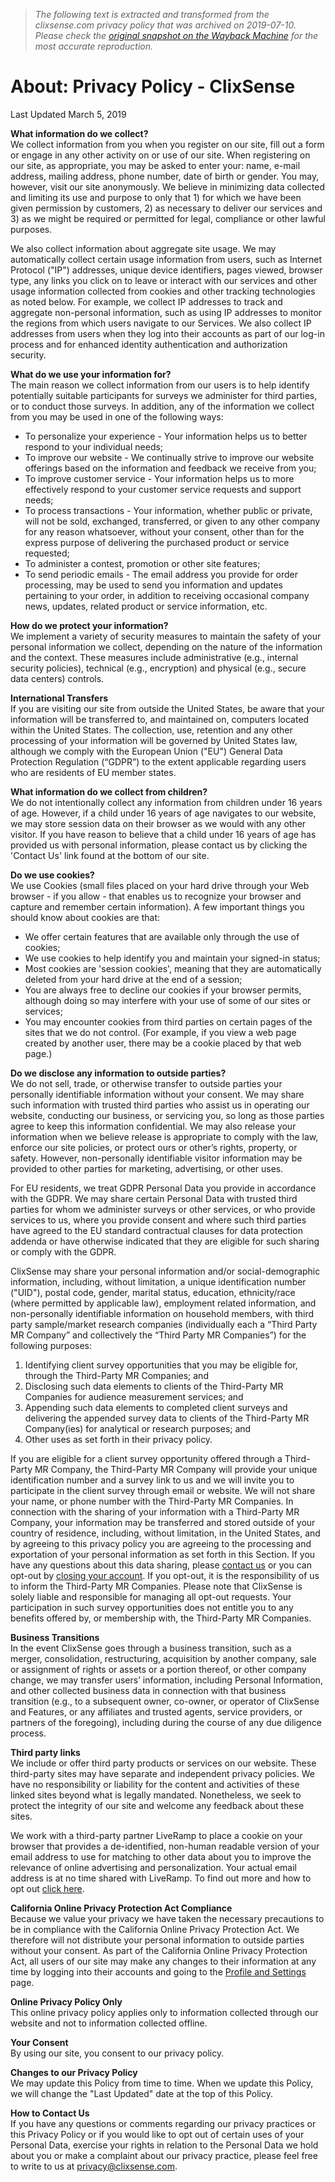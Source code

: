 > *The following text is extracted and transformed from the clixsense.com privacy policy that was archived on 2019-07-10. Please check the [original snapshot on the Wayback Machine](https://web.archive.org/web/20190710154724id_/https%3A//www.clixsense.com/en/About-Privacy_Policy) for the most accurate reproduction.*

# About: Privacy Policy - ClixSense

Last Updated March 5, 2019

**What information do we collect?**  
We collect information from you when you register on our site, fill out a form or engage in any other activity on or use of our site. When registering on our site, as appropriate, you may be asked to enter your: name, e-mail address, mailing address, phone number, date of birth or gender. You may, however, visit our site anonymously. We believe in minimizing data collected and limiting its use and purpose to only that 1) for which we have been given permission by customers, 2) as necessary to deliver our services and 3) as we might be required or permitted for legal, compliance or other lawful purposes.

We also collect information about aggregate site usage. We may automatically collect certain usage information from users, such as Internet Protocol ("IP") addresses, unique device identifiers, pages viewed, browser type, any links you click on to leave or interact with our services and other usage information collected from cookies and other tracking technologies as noted below. For example, we collect IP addresses to track and aggregate non-personal information, such as using IP addresses to monitor the regions from which users navigate to our Services. We also collect IP addresses from users when they log into their accounts as part of our log-in process and for enhanced identity authentication and authorization security.

**What do we use your information for?**  
The main reason we collect information from our users is to help identify potentially suitable participants for surveys we administer for third parties, or to conduct those surveys. In addition, any of the information we collect from you may be used in one of the following ways: 

  * To personalize your experience - Your information helps us to better respond to your individual needs; 
  * To improve our website - We continually strive to improve our website offerings based on the information and feedback we receive from you; 
  * To improve customer service - Your information helps us to more effectively respond to your customer service requests and support needs; 
  * To process transactions - Your information, whether public or private, will not be sold, exchanged, transferred, or given to any other company for any reason whatsoever, without your consent, other than for the express purpose of delivering the purchased product or service requested; 
  * To administer a contest, promotion or other site features; 
  * To send periodic emails - The email address you provide for order processing, may be used to send you information and updates pertaining to your order, in addition to receiving occasional company news, updates, related product or service information, etc.



**How do we protect your information?**  
We implement a variety of security measures to maintain the safety of your personal information we collect, depending on the nature of the information and the context. These measures include administrative (e.g., internal security policies), technical (e.g., encryption) and physical (e.g., secure data centers) controls.

**International Transfers**  
If you are visiting our site from outside the United States, be aware that your information will be transferred to, and maintained on, computers located within the United States. The collection, use, retention and any other processing of your information will be governed by United States law, although we comply with the European Union ("EU") General Data Protection Regulation (“GDPR”) to the extent applicable regarding users who are residents of EU member states.

**What information do we collect from children?**  
We do not intentionally collect any information from children under 16 years of age. However, if a child under 16 years of age navigates to our website, we may store session data on their browser as we would with any other visitor. If you have reason to believe that a child under 16 years of age has provided us with personal information, please contact us by clicking the 'Contact Us' link found at the bottom of our site.

**Do we use cookies?**  
We use Cookies (small files placed on your hard drive through your Web browser - if you allow - that enables us to recognize your browser and capture and remember certain information). A few important things you should know about cookies are that: 

  * We offer certain features that are available only through the use of cookies; 
  * We use cookies to help identify you and maintain your signed-in status; 
  * Most cookies are 'session cookies', meaning that they are automatically deleted from your hard drive at the end of a session; 
  * You are always free to decline our cookies if your browser permits, although doing so may interfere with your use of some of our sites or services; 
  * You may encounter cookies from third parties on certain pages of the sites that we do not control. (For example, if you view a web page created by another user, there may be a cookie placed by that web page.)



**Do we disclose any information to outside parties?**  
We do not sell, trade, or otherwise transfer to outside parties your personally identifiable information without your consent. We may share such information with trusted third parties who assist us in operating our website, conducting our business, or servicing you, so long as those parties agree to keep this information confidential. We may also release your information when we believe release is appropriate to comply with the law, enforce our site policies, or protect ours or other’s rights, property, or safety. However, non-personally identifiable visitor information may be provided to other parties for marketing, advertising, or other uses.

For EU residents, we treat GDPR Personal Data you provide in accordance with the GDPR. We may share certain Personal Data with trusted third parties for whom we administer surveys or other services, or who provide services to us, where you provide consent and where such third parties have agreed to the EU standard contractual clauses for data protection addenda or have otherwise indicated that they are eligible for such sharing or comply with the GDPR.

ClixSense may share your personal information and/or social-demographic information, including, without limitation, a unique identification number ("UID"), postal code, gender, marital status, education, ethnicity/race (where permitted by applicable law), employment related information, and non-personally identifiable information on household members, with third party sample/market research companies (individually each a “Third Party MR Company” and collectively the “Third Party MR Companies”) for the following purposes:

  1. Identifying client survey opportunities that you may be eligible for, through the Third-Party MR Companies; and 
  2. Disclosing such data elements to clients of the Third-Party MR Companies for audience measurement services; and 
  3. Appending such data elements to completed client surveys and delivering the appended survey data to clients of the Third-Party MR Company(ies) for analytical or research purposes; and 
  4. Other uses as set forth in their privacy policy.



If you are eligible for a client survey opportunity offered through a Third-Party MR Company, the Third-Party MR Company will provide your unique identification number and a survey link to us and we will invite you to participate in the client survey through email or website. We will not share your name, or phone number with the Third-Party MR Companies. In connection with the sharing of your information with a Third-Party MR Company, your information may be transferred and stored outside of your country of residence, including, without limitation, in the United States, and by agreeing to this privacy policy you are agreeing to the processing and exportation of your personal information as set forth in this Section. If you have any questions about this data sharing, please [contact us](https://web.archive.org/en/Help-Submit_a_Ticket) or you can opt-out by [closing your account](https://www.clixsense.com/en/My_Account-Profile_and_Settings). If you opt-out, it is the responsibility of us to inform the Third-Party MR Companies. Please note that ClixSense is solely liable and responsible for managing all opt-out requests. Your participation in such survey opportunities does not entitle you to any benefits offered by, or membership with, the Third-Party MR Companies.

**Business Transitions**  
In the event ClixSense goes through a business transition, such as a merger, consolidation, restructuring, acquisition by another company, sale or assignment of rights or assets or a portion thereof, or other company change, we may transfer users’ information, including Personal Information, and other collected business data in connection with that business transition (e.g., to a subsequent owner, co-owner, or operator of ClixSense and Features, or any affiliates and trusted agents, service providers, or partners of the foregoing), including during the course of any due diligence process.

**Third party links**  
We include or offer third party products or services on our website. These third-party sites may have separate and independent privacy policies. We have no responsibility or liability for the content and activities of these linked sites beyond what is legally mandated. Nonetheless, we seek to protect the integrity of our site and welcome any feedback about these sites.

We work with a third-party partner LiveRamp to place a cookie on your browser that provides a de-identified, non-human readable version of your email address to use for matching to other data about you to improve the relevance of online advertising and personalization. Your actual email address is at no time shared with LiveRamp. To find out more and how to opt out [click here](http://liveramp.com/service-privacy-policy/).

**California Online Privacy Protection Act Compliance**  
Because we value your privacy we have taken the necessary precautions to be in compliance with the California Online Privacy Protection Act. We therefore will not distribute your personal information to outside parties without your consent. As part of the California Online Privacy Protection Act, all users of our site may make any changes to their information at any time by logging into their accounts and going to the [Profile and Settings](https://www.clixsense.com/en/My_Account-Profile_and_Settings) page.

**Online Privacy Policy Only**  
This online privacy policy applies only to information collected through our website and not to information collected offline.

**Your Consent**  
By using our site, you consent to our privacy policy.

**Changes to our Privacy Policy**  
We may update this Policy from time to time. When we update this Policy, we will change the "Last Updated" date at the top of this Policy.

**How to Contact Us**  
If you have any questions or comments regarding our privacy practices or this Privacy Policy or if you would like to opt out of certain uses of your Personal Data, exercise your rights in relation to the Personal Data we hold about you or make a complaint about our privacy practice, please feel free to write to us at privacy@clixsense.com.

